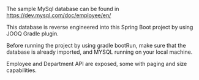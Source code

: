 The sample MySql database can be found in https://dev.mysql.com/doc/employee/en/

This database is reverse engineered into this Spring Boot project by using JOOQ Gradle plugin.

Before running the project by using gradle bootRun, make sure that the database is already imported, and MYSQL running on your local machine.

Employee and Department API are exposed, some with paging and size capabilities.